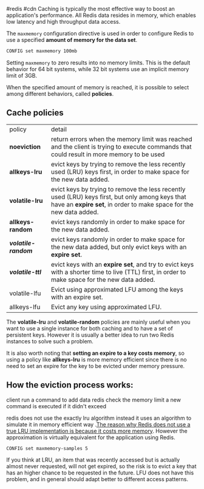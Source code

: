 #redis #cdn 
Caching is typically the most effective way to boost an application's performance.
All Redis data resides in memory, which enables low latency and high throughput data access.

The `maxmemory` configuration directive is used in order to configure Redis to use a specified **amount of memory for the data set**.

```bash
CONFIG set maxmemory 100mb
```

Setting `maxmemory` to zero results into no memory limits. This is the default behavior for 64 bit systems, while 32 bit systems use an implicit memory limit of 3GB.

When the specified amount of memory is reached, it is possible to select among different behaviors, called **policies**.  

## Cache policies
|     |     |
| --- | --- |
| policy | detail |
| **noeviction** | return errors when the memory limit was reached and the client is trying to execute commands that could result in more memory to be used |
| **allkeys-lru** | evict keys by trying to remove the less recently used (LRU) keys first, in order to make space for the new data added. |
| **volatile-lru** | evict keys by trying to remove the less recently used (LRU) keys first, but only among keys that have an **expire set**, in order to make space for the new data added. |
| **allkeys-random** | evict keys randomly in order to make space for the new data added. |
| ***volatile-random*** | evict keys randomly in order to make space for the new data added, but only evict keys with an **expire set**. |
| ***volatile-ttl*** | evict keys with an **expire set**, and try to evict keys with a shorter time to live (TTL) first, in order to make space for the new data added. |
| volatile-lfu | Evict using approximated LFU among the keys with an expire set. |
| allkeys-lfu | Evict any key using approximated LFU. |

The **volatile-lru** and **volatile-random** policies are mainly useful when you want to use a single instance for both caching and to have a set of persistent keys. However it is usually a better idea to run two Redis instances to solve such a problem.

It is also worth noting that **setting an expire to a key costs memory**, so using a policy like **allkeys-lru** is more memory efficient since there is no need to set an expire for the key to be evicted under memory pressure.

## How the eviction process works:
client run a command to add data
	redis check the memory limit
		 a new command is executed if it didn't exceed 

redis does not use the exactly lru algorithm instead it uses an algorithm to simulate it in memory efficient way .<u>The reason why Redis does not use a true LRU implementation is because it costs more memory</u>. However the approximation is virtually equivalent for the application using Redis.

```bash
CONFIG set maxmemory-samples 5
```

If you think at LRU, an item that was recently accessed but is actually almost never requested, will not get expired, so the risk is to evict a key that has an higher chance to be requested in the future. LFU does not have this problem, and in general should adapt better to different access patterns.
